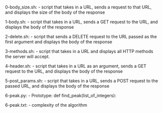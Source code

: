 0-body_size.sh:
	- script that takes in a URL, sends a request to that URL, and displays the size of the body of the response

1-body.sh:
	- script that takes in a URL, sends a GET request to the URL, and displays the body of the response

2-delete.sh:
	- script that sends a DELETE request to the URL passed as the first argument and displays the body of the response

3-methods.sh:
	- script that takes in a URL and displays all HTTP methods the server will accept.

4-header.sh:
	- script that takes in a URL as an argument, sends a GET request to the URL, and displays the body of the response

5-post_params.sh:
	- script that takes in a URL, sends a POST request to the passed URL, and displays the body of the response

6-peak.py:
	- Prototype: def find_peak(list_of_integers):

6-peak.txt:
	- complexity of the algorithm
